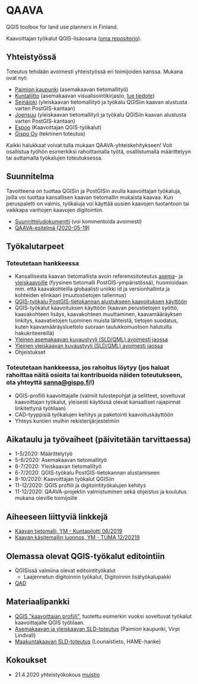 # QAAVA

QGIS toolbox for land use planners in Finland. 

Kaavoittajan työkalut QGIS-lisäosana ([oma repositorio](https://github.com/GispoCoding/qaava-qgis-plugin)).

## Yhteistyössä

Toteutus tehdään avoimesti yhteistyössä eri toimijoiden kanssa. Mukana ovat nyt:
- [Paimion kaupunki](https://paim.io/) (asemakaavan tietomallityö)
- [Kuntaliitto](https://www.kuntaliitto.fi/) (asemakaavan visualisointikirjasto, [lue tiedote](https://www.kuntaliitto.fi/ajankohtaista/2020/avoin-tyylikirjasto-helpottaa-asemakaavojen-digitalisointia))
- [Seinäjoki](https://www.seinajoki.fi/) (yleiskaavan tietomallityö ja työkalu QGISiin kaavan alustusta varten PostGIS-kantaan)
- [Joensuu](https://www.joensuu.fi/) (yleiskaavan tietomallityö ja työkalu QGISiin kaavan alustusta varten PostGIS-kantaan)
- [Espoo](https://www.espoo.fi/fi-FI) (Kaavoittajan QGIS-työkalut)
- [Gispo Oy](https://www.gispo.fi/) (tekninen toteutus)

Kaikki halukkaat voivat tulla mukaan QAAVA-yhteiskehitykseen! Voit osallistua työhön esimerkiksi rahoittamalla työtä, osallistumalla määrittelyyn tai auttamalla työkalujen toteutuksessa.

## Suunnitelma

Tavoitteena on tuottaa QGISin ja PostGISin avulla kaavoittajan työkaluja, joilla voi tuottaa kansallisen kaavan tietomallin mukaista kaavaa. Kun peruspaletti on valmis, työkaluja voi käyttää uusien kaavojen tuotantoon tai vaikkapa vanhojen kaavojen digitointiin.
- [Suunnitteludokumentti](https://docs.google.com/document/d/1J_FsiR9pY3MsO3VqV3DKb76bFLolV5VrMO6Lxa2_tlk/edit?usp=sharing) (voi kommentoida avoimesti)
- [QAAVA-esitelmä (2020-05-19)](https://docs.google.com/presentation/d/1NgBFhvlTGxtXW1giWtwG0q-2zFSZHfSUCE-ZmgkKmOo/edit?usp=sharing)

## Työkalutarpeet

### Toteutetaan hankkeessa

- Kansallisesta kaavan tietomallista avoin referenssitoteutus [asema](asemakaavan-tietomalli)- ja [yleiskaavoille](yleiskaavan-tietomalli) (fyysinen tietomalli PostGIS-ympäristössä), huomioidaan mm. että kaavakohteilla globaalisti uniikki id ja versionhallinta ja kohteiden elinkaari (muutostietojen tallennus)
- [QGIS-työkalu PostGIS-tietokannan alustukseen kaavoituksen käyttöön](qaava_alustus_ohjeet.md)
- QGIS-työkalut kaavoituksen käyttöön (kaavan perustietojen syöttö, kaavakohteen lisäys, kaavakohteen muuttaminen, kaavamääräyksen linkitys, kaavatietojen tuominen muista lähteistä, tietojen suodatus, kuten kaavamääräysluettelo suoraan taulukkomuotoon halutuilla hakukriteereillä)
- [Yleinen asemakaavan kuvaustyyli (SLD/QML) avoimesti jaossa](/asemakaavan-kuvaustekniikka)
- [Yleinen yleiskaavan kuvaustyyli (SLD/QML) avoimesti jaossa](/yleiskaavan-kuvaustekniikka)
- Ohjeistukset

### Toteutetaan hankkeessa, jos rahoitus löytyy (jos haluat rahoittaa näitä osioita tai kontribuoida näiden toteutukseen, ota yhteyttä sanna@gispo.fi!)
- QGIS-profiili kaavoittajalle (valmiit tulostepohjat ja selitteet, soveltuvat kaavoittajan työkalut, yleisesti käytössä olevat kansalliset rajapinnat linkitettynä työtilaan)
- CAD-tyyppisiä työkalujen kehitys ja paketointi kaavoituskäyttöön
- Yhteys kuntien muihin rekisterijärjestelmiin

## Aikataulu ja työvaiheet (päivitetään tarvittaessa)

- 1-5/2020: Määrittelytyö
- 5-6/2020: Asemakaavan tietomallityö
- 6-7/2020: Yleiskaavan tietomallityö
- 6-7/2020: QGIS-työkalu PostGIS-tietokannan alustamiseen
- 8-10/2020: Kaavoittajan työkalut QGISiin
- 11-12/2020: QGIS profiili ja digitointityökalujen kehitys
- 11-12/2020:  QAAVA-projektin valmistuminen sekä ohjeistus ja koulutus mukana oleville toimijoille

## Aiheeseen liittyviä linkkejä
- [Kaavan tietomalli, YM - Kuntapilotti 06/2019](https://github.com/YM-rakennettu-ymparisto/kaavatietomalli)
- [Kaavan käsitemallin luonnos, YM - TUMA 12/20219](https://tietomallit.suomi.fi/model/tuma/)

## Olemassa olevat QGIS-työkalut editointiin
- QGISissä valmiina olevat editointityökalut
    - Laajennetun digitoinnin työkalut, Digitoinnin lisätyökalupakki
- [QAD](https://github.com/gam17/QAD)

## Materiaalipankki
- [QGIS "kaavoittajan profiili"](qgis-user-profile/qgis_qaava_profiili.md), tuotettu esimerkin vuoksi soveltuvat työkalut kaavoittajalle QGIS työtilaan.
- [Asemakaavan ja yleiskaavan SLD-toteutus](https://github.com/GispoCoding/qaava/tree/master/paimion-asemakaavan-sld) (Paimion kaupunki, Virpi Lindvall)
- [Maakuntakaavan SLD-toteutus](https://www.lounaistieto.fi/wp-content/uploads/2019/12/hame_sld_17_12_2019.zip) (Lounaistieto, HAME-hanke)

## Kokoukset
- 21.4.2020 yhteistyökokous [muistio](https://docs.google.com/document/d/1YvypIpuVYa5igNHz8cdueZe8U6aY09Ge2Vd6SHvd7q0/edit?usp=sharing)
